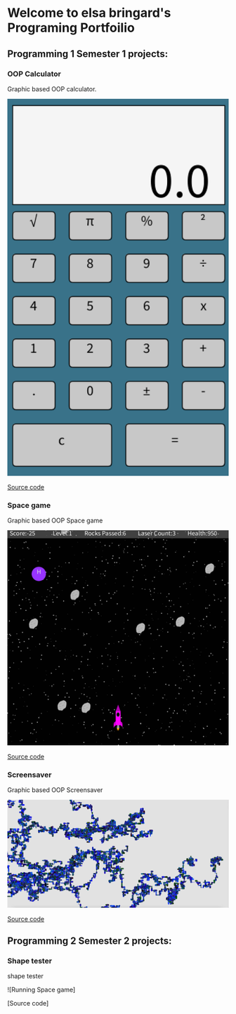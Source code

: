 # Welcome to elsa bringard's Programing Portfoilio

## Programming 1 Semester 1 projects:

### OOP Calculator

Graphic based OOP calculator.

![Running Calculator](https://github.com/elsabringard/programing1portfolio/blob/gh-pages/images/calc.png?raw=true)


[Source code](https://github.com/elsabringard/programing1portfolio/tree/gh-pages/src/Calculator)

### Space game

Graphic based OOP Space game

![Running Space game](https://github.com/elsabringard/programing1portfolio/blob/gh-pages/images/space.png?raw=true)


[Source code](https://github.com/elsabringard/programing1portfolio/tree/gh-pages/src/SpaceGame)

### Screensaver
Graphic based OOP Screensaver

![Running Screensaver](https://github.com/elsabringard/programing1portfolio/blob/gh-pages/images/screen.png?raw=true)


[Source code](https://github.com/elsabringard/programing1portfolio/blob/gh-pages/src/Screensaver/ScreenSaver.pde)

## Programming 2 Semester 2 projects:

### Shape tester 
shape tester

![Running Space game]


[Source code]


